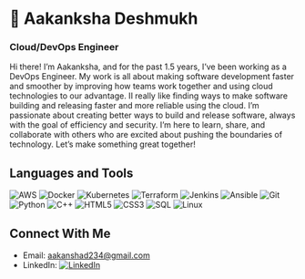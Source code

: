 # 🚀 Aakanksha Deshmukh
### Cloud/DevOps Engineer

Hi there! I’m Aakanksha, and for the past 1.5 years, I’ve been working as a DevOps Engineer. My work is all about making software development faster and smoother by improving how teams work together and using cloud technologies to our advantage. II really like finding ways to make software building and releasing faster and more reliable using the cloud. I’m passionate about creating better ways to build and release software, always with the goal of efficiency and security. I’m here to learn, share, and collaborate with others who are excited about pushing the boundaries of technology. Let’s make something great together!

## Languages and Tools

<p>
  <img alt="AWS" src="https://img.shields.io/badge/AWS-%23FF9900.svg?style=for-the-badge&logo=amazonaws&logoColor=white" />
  <img alt="Docker" src="https://img.shields.io/badge/docker-%230db7ed.svg?style=for-the-badge&logo=docker&logoColor=white" />
  <img alt="Kubernetes" src="https://img.shields.io/badge/kubernetes-%23326ce5.svg?style=for-the-badge&logo=kubernetes&logoColor=white" />
  <img alt="Terraform" src="https://img.shields.io/badge/Terraform-%235835CC.svg?style=for-the-badge&logo=terraform&logoColor=white" />
  <img alt="Jenkins" src="https://img.shields.io/badge/jenkins-%232C5263.svg?style=for-the-badge&logo=jenkins&logoColor=white" />
  <img alt="Ansible" src="https://img.shields.io/badge/ansible-%23EE0000.svg?style=for-the-badge&logo=ansible&logoColor=white" />
  <img alt="Git" src="https://img.shields.io/badge/git-%23F05033.svg?style=for-the-badge&logo=git&logoColor=white" />
  <img alt="Python" src="https://img.shields.io/badge/python-%233776AB.svg?style=for-the-badge&logo=python&logoColor=white" />
  <img alt="C++" src="https://img.shields.io/badge/C++-%2300599C.svg?style=for-the-badge&logo=c%2B%2B&logoColor=white" />
  <img alt="HTML5" src="https://img.shields.io/badge/html5-%23E34F26.svg?style=for-the-badge&logo=html5&logoColor=white" />
  <img alt="CSS3" src="https://img.shields.io/badge/css3-%231572B6.svg?style=for-the-badge&logo=css3&logoColor=white" />
  <img alt="SQL" src="https://img.shields.io/badge/SQL-%2300f.svg?style=for-the-badge&logo=sql&logoColor=white" />
  <img alt="Linux" src="https://img.shields.io/badge/Linux-FCC624?style=for-the-badge&logo=linux&logoColor=black" />
</p>

## Connect With Me

- Email: [aakanshad234@gmail.com](mailto:aakanshad234@gmail.com)
- LinkedIn: [![LinkedIn](https://img.shields.io/badge/Aakanksha_Deshmukh-%230A66C2.svg?style=for-the-badge&logo=linkedin&logoColor=white)](https://www.linkedin.com/in/aakanksha1415)
